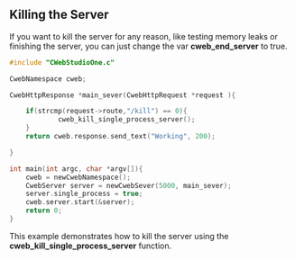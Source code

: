 ## Killing the Server

If you want to kill the server for any reason, like testing memory leaks or finishing the server, you can just change the var **cweb_end_server** to true.

```c
#include "CWebStudioOne.c"

CwebNamespace cweb;

CwebHttpResponse *main_sever(CwebHttpRequest *request ){

    if(strcmp(request->route,"/kill") == 0){
            cweb_kill_single_process_server();
    }
    return cweb.response.send_text("Working", 200);

}

int main(int argc, char *argv[]){
    cweb = newCwebNamespace();
    CwebServer server = newCwebSever(5000, main_sever);
    server.single_process = true;
    cweb.server.start(&server);
    return 0;
}
```

This example demonstrates how to kill the server using the **cweb_kill_single_process_server** function.